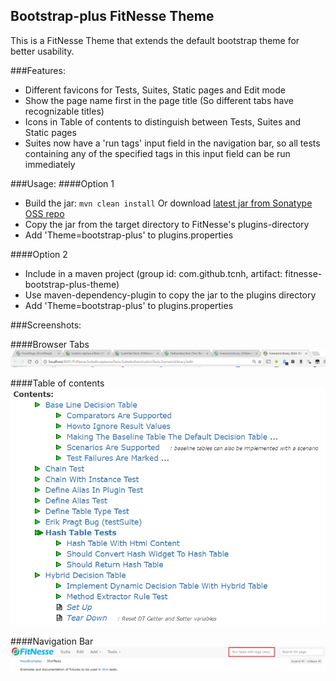 ## Bootstrap-plus FitNesse Theme
This is a FitNesse Theme that extends the default bootstrap theme for better usability.

###Features:
* Different favicons for Tests, Suites, Static pages and Edit mode
* Show the page name first in the page title (So different tabs have recognizable titles)
* Icons in Table of contents to distinguish between Tests, Suites and Static pages
* Suites now have a 'run tags' input field in the navigation bar, so all tests containing any of the specified tags in this input field can be run immediately

###Usage:
####Option 1
* Build the jar: `mvn clean install` Or download [latest jar from Sonatype OSS repo](https://oss.sonatype.org/service/local/repositories/releases/content/com/github/tcnh/fitnesse-bootstrap-plus-theme/1.0.1/fitnesse-bootstrap-plus-theme-1.0.1.jar)
* Copy the jar from the target directory to FitNesse's plugins-directory
* Add 'Theme=bootstrap-plus' to plugins.properties

####Option 2
* Include in a maven project (group id: com.github.tcnh, artifact: fitnesse-bootstrap-plus-theme)
* Use maven-dependency-plugin to copy the jar to the plugins directory
* Add 'Theme=bootstrap-plus' to plugins.properties

###Screenshots:

####Browser Tabs
![alt text](https://github.com/tcnh/binstore/raw/master/tabs.png "Tab bar")

####Table of contents
![alt text](https://github.com/tcnh/binstore/raw/master/toc.png "Table of contents")

####Navigation Bar
![alt text](https://github.com/tcnh/binstore/raw/master/navbar.png "Navigation bar for suites")
